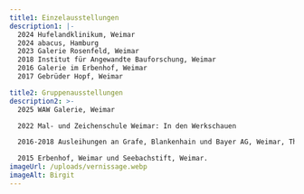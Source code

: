 ```yaml
---
title1: Einzelausstellungen
description1: |-
  2024 Hufelandklinikum, Weimar
  2024 abacus, Hamburg
  2023 Galerie Rosenfeld, Weimar
  2018 Institut für Angewandte Bauforschung, Weimar
  2016 Galerie im Erbenhof, Weimar
  2017 Gebrüder Hopf, Weimar

title2: Gruppenausstellungen
description2: >-
  2025 WAW Galerie, Weimar

  2022 Mal- und Zeichenschule Weimar: In den Werkschauen

  2016-2018 Ausleihungen an Grafe, Blankenhain und Bayer AG, Weimar, Thüringer Landtag

  2015 Erbenhof, Weimar und Seebachstift, Weimar.
imageUrl: /uploads/vernissage.webp
imageAlt: Birgit
---
```

